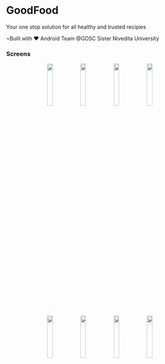 # GoodFood

Your one stop solution for all healthy and trusted recipies 

~Built with ❤️ Android Team @GDSC Sister Nivedita University



### Screens 
<p align="center">
<img src="https://user-images.githubusercontent.com/8813304/111877013-f3575f80-89a9-11eb-8ce2-4c020f849b05.png" width="17%"/>
<img src="https://user-images.githubusercontent.com/8813304/111877016-f7837d00-89a9-11eb-9c9d-ca6296b054d3.png" width="17%"/>
<img src="https://user-images.githubusercontent.com/8813304/111877066-2b5ea280-89aa-11eb-96b5-753c22771ec4.png" width="17%"/>
<img src="https://user-images.githubusercontent.com/8813304/111885866-ffa3e280-89d2-11eb-91da-2828f6cfbc21.png" width="17%"/>
</p>

<p align="center">
<img src="https://user-images.githubusercontent.com/8813304/113940259-7592b100-97fd-11eb-9d33-7e82991b8183.png" width="17%"/>
<img src="https://user-images.githubusercontent.com/8813304/111885886-15190c80-89d3-11eb-9334-96db534f50c3.png" width="17%"/>
<img src="https://user-images.githubusercontent.com/8813304/111886023-ef403780-89d3-11eb-8bd5-f04e829e63e9.png" width="17%"/>
<img src="https://user-images.githubusercontent.com/8813304/111885918-3da10680-89d3-11eb-821d-33319587db0c.png" width="17%"/>
</p>



